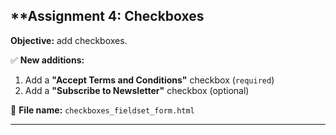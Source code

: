## **Assignment 4: Checkboxes  
**Objective:** add checkboxes.  

✅ **New additions:**  
1. Add a **"Accept Terms and Conditions"** checkbox (`required`)  
3. Add a **"Subscribe to Newsletter"** checkbox (optional)  

📌 **File name:** `checkboxes_fieldset_form.html`  

---